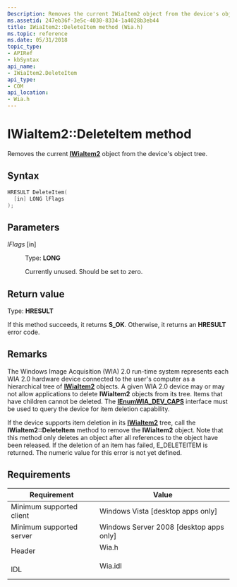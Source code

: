 ```yaml
---
Description: Removes the current IWiaItem2 object from the device's object tree.
ms.assetid: 247eb36f-3e5c-4030-8334-1a4028b3eb44
title: IWiaItem2::DeleteItem method (Wia.h)
ms.topic: reference
ms.date: 05/31/2018
topic_type: 
- APIRef
- kbSyntax
api_name: 
- IWiaItem2.DeleteItem
api_type: 
- COM
api_location: 
- Wia.h
---
```


# IWiaItem2::DeleteItem method

Removes the current [**IWiaItem2**](-wia-iwiaitem2.md) object from the device's object tree.

## Syntax


```C++
HRESULT DeleteItem(
  [in] LONG lFlags
);
```



## Parameters

<dl> <dt>

*lFlags* \[in\]
</dt> <dd>

Type: **LONG**

Currently unused. Should be set to zero.

</dd> </dl>

## Return value

Type: **HRESULT**

If this method succeeds, it returns **S\_OK**. Otherwise, it returns an **HRESULT** error code.

## Remarks

The Windows Image Acquisition (WIA) 2.0 run-time system represents each WIA 2.0 hardware device connected to the user's computer as a hierarchical tree of [**IWiaItem2**](-wia-iwiaitem2.md) objects. A given WIA 2.0 device may or may not allow applications to delete **IWiaItem2** objects from its tree. Items that have children cannot be deleted. The [**IEnumWIA\_DEV\_CAPS**](/windows/desktop/api/wia_xp/nn-wia_xp-ienumwia_dev_caps) interface must be used to query the device for item deletion capability.

If the device supports item deletion in its [**IWiaItem2**](-wia-iwiaitem2.md) tree, call the **IWiaItem2::DeleteItem** method to remove the **IWiaItem2** object. Note that this method only deletes an object after all references to the object have been released. If the deletion of an item has failed, E\_DELETEITEM is returned. The numeric value for this error is not yet defined.

## Requirements



| Requirement | Value |
|-------------------------------------|------------------------------------------------------------------------------------|
| Minimum supported client<br/> | Windows Vista \[desktop apps only\]<br/>                                     |
| Minimum supported server<br/> | Windows Server 2008 \[desktop apps only\]<br/>                               |
| Header<br/>                   | <dl> <dt>Wia.h</dt> </dl>   |
| IDL<br/>                      | <dl> <dt>Wia.idl</dt> </dl> |



 

 




